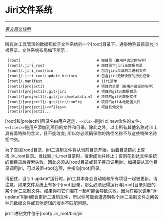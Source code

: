 # Jiri文件系统
---

[*英文原文快照*](https://github.com/fuchsia-mirror/jiri/blob/6ddcc1e3e9d9c4aba2eb0446b5b1345924c823af/filesystem.md)

---

所有jiri工具管理的数据都位于文件系统的一个[root]目录下，通俗地称该目录为jiri根目录。文件系统布局如下所示：
```
 [root]                                   # 根目录（由用户选定的名字）
 [root]/.jiri_root                        # 根目录下jiri元数据目录
 [root]/.jiri_root/bin                    # 包含jiri工具的二进制文件
 [root]/.jiri_root/update_history         # 包含jiri更新快照的历史记录
 [root]/.manifest                         # jiri清单
 [root]/[project1]                        # 项目的目录（由用户选定的名字）
 [root]/[project1]/.git/jiri              # 项目的git元数据目录
 [root]/[project1]/.git/jiri/metadata.v2  # 项目的git元数据文件
 [root]/[project1]/.git/jiri/config       # 项目的git本地配置文件
 [root]/[project1]/<<files>>              # 项目其他文件
 [root]/[project2]...
```
[root]和[projectN]目录名由用户选定，`<<cls>>`是jiri cl new命名的文件，`<<files>>`是用户添加到项目的文件和目录。除此之外，以上所有其他名称对jiri工具有着特殊的含义，且不能改变; 所以你必须确保你的路径名称不与这些特殊名称相冲突。

为了查找[root]目录，jiri二进制文件将从当前目录开始，沿着目录链向上查找.jiri\_root目录。当找到.jiri\_root目录时，搜索成功并终止；否则在到达文件系统的根目录后搜索失败。因此必须从[root]目录或其子目录调用jiri，如果要从其他目录调用jiri，可以设置-root选项，并指向[root]目录。

请记住，当“jiri update”运行时，jiri工具本身会自动地和所有项目一起被更新。请注意，如果文件系统上有多个[root]目录，那么必须记得运行与[root]目录对应的某个jiri二进制文件。如果你将它们混在一起可能会导致失败，因为在每次调用“jiri update”时jiri都会更新二进制文件，所以你可能会遭遇到各个jiri二进制文件之间各种元数据文件或其他逻辑的版本不匹配问题。

jiri二进制文件位于[root]/.jiri\_root/bin/jiri
